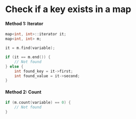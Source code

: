 # Check if a key exists in a map

#### Method 1: Iterator

```cpp
map<int, int>::iterator it;
map<int, int> m;

it = m.find(variable);

if (it == m.end()) {
    // Not found
} else {
    int found_key = it->first;
    int found_value = it->second;
}
```

#### Method 2: Count

```cpp
if (m.count(variable) == 0) {
    // Not found
}
```
